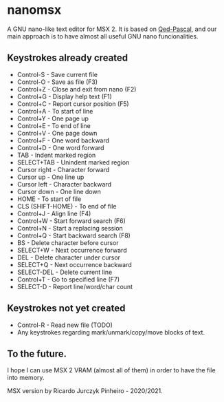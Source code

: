 ﻿# nanomsx
A GNU nano-like text editor for MSX 2.
It is based on [Qed-Pascal](http://texteditors.org/cgi-bin/wiki.pl?action=browse&diff=1&id=Qed-Pascal), and our main approach is to have almost all useful GNU nano funcionalities.

## Keystrokes already created
 - Control-S - Save current file
 - Control-O - Save as file (F3)
 - Control+Z - Close and exit from nano (F2)
 - Control+G - Display help text (F1)
 - Control+C - Report cursor position (F5)
 - Control+A - To start of line
 - Control+Y - One page up
 - Control+E - To end of line
 - Control+V - One page down
 - Control+F - One word backward
 - Control+D - One word forward
 - TAB - Indent marked region
 - SELECT+TAB - Unindent marked region
 - Cursor right - Character forward
 - Cursor up   - One line up
 - Cursor left  - Character backward
 - Cursor down - One line down
 - HOME - To start of file
 - CLS (SHIFT-HOME) - To end of file
 - Control+J - Align line (F4)
 - Control+W - Start forward search (F6)
 - Control+N - Start a replacing session
 - Control+Q - Start backward search (F8)
 - BS - Delete character before cursor
 - SELECT+W - Next occurrence forward
 - DEL - Delete character under cursor
 - SELECT+Q - Next occurrence backward
 - SELECT-DEL - Delete current line
 - Control+T - Go to specified line (F7)
 - SELECT-D - Report line/word/char count

## Keystrokes not yet created
 - Control-R - Read new file (TODO)
 - Any keystrokes regarding mark/unmark/copy/move blocks of text.

## To the future.
I hope I can use MSX 2 VRAM (almost all of them) in order to have the file into memory.

MSX version by Ricardo Jurczyk Pinheiro - 2020/2021.

